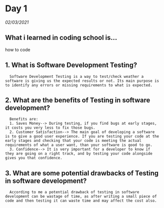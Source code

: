 # Day 1
_02/03/2021_

## What i learned in coding school is...
how to code


## 1. What is Software Development Testing?
      Software Development Testing is a way to test/check weather a software is giving us the expected results or not. Its main purpose is to identify any errors or missing requirements to what is expected.

## 2. What are the benefits of Testing in software development?
      Benefits are:
      1. Saves Money--> During testing, if you find bugs at early stages, it costs you very less to fix those bugs.
      2. Customer Satisfaction--> The main goal of developing a software is to give a good user experience. If you are testing your code at the early stages and checking that your code is meeting the actual requirements of what a user want, than your software is good to go.
      3. Confidence--> It is very important for a developer to know if they are going on a right track, and by testing your code alongside gives you that confidence.

## 3. What are some potential drawbacks of Testing in software development?
      According to me a potential drawback of testing in software development can be wastage of time, as after writing a small piece of code and then testing it can waste time and may affect the cost also.